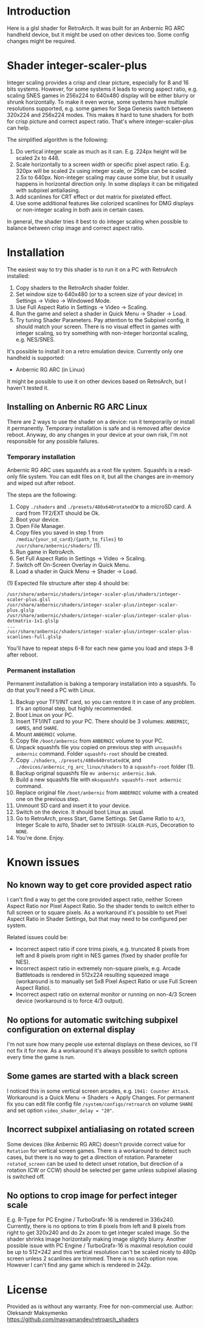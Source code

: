 # Introduction

Here is a glsl shader for RetroArch. It was built for an Anbernic RG ARC handheld device, but it might be used on other devices too. Some config changes might be required.

# Shader integer-scaler-plus

Integer scaling provides a crisp and clear picture, especially for 8 and 16 bits systems. However, for some systems it leads to wrong aspect ratio,
e.g. scaling SNES games in 256x224 to 640x480 display will be either blurry or shrunk horizontally. To make it even worse, some systems have
multiple resolutions supported, e.g. some games for Sega Genesis switch between 320x224 and 256x224 modes. This makes it hard to tune shaders for
both for crisp picture and correct aspect ratio. That's where integer-scaler-plus can help.

The simplified algorithm is the following:
1. Do vertical integer scale as much as it can. E.g. 224px height will be scaled 2x to 448.
2. Scale horizontally to a screen width or specific pixel aspect ratio. E.g. 320px will be scaled 2x using integer scale, or 256px can be scaled 2.5x to 640px.
   Non-integer scaling may cause some blur, but it usually happens in horizontal direction only. In some displays it can be mitigated with subpixel antialiasing.
3. Add scanlines for CRT effect or dot matrix for pixelated effect.
4. Use some additional features like colorized scanlines for DMG displays or non-integer scaling in both axis in certain cases.

In general, the shader tries it best to do integer scaling when possible to balance between crisp image and correct aspect ratio.

# Installation

The easiest way to try this shader is to run it on a PC with RetroArch installed:
1. Copy shaders to the RetroArch shader folder.
2. Set window size to 640x480 (or to a screen size of your device) in Settings -> Video -> Windowed Mode.
3. Use Full Aspect Ratio in Settings -> Video -> Scaling.
4. Run the game and select a shader in Quick Menu -> Shader -> Load.
5. Try tuning Shader Parameters. Pay attention to the Subpixel config, it should match your screen. There is no visual effect
   in games with integer scaling, so try something with non-integer horizontal scaling, e.g. NES/SNES.

It's possible to install it on a retro emulation device. Currently only one handheld is supported:
- Anbernic RG ARC (in Linux)

It might be possible to use it on other devices based on RetroArch, but I haven't tested it.

## Installing on Anbernic RG ARC Linux

There are 2 ways to use the shader on a device: run it temporarily or install it permanently. Temporary installation is safe and is removed
after device reboot. Anyway, do any changes in your device at your own risk, I'm not responsible for any possible failures.

### Temporary installation

Anbernic RG ARC uses squashfs as a root file system. Squashfs is a read-only file system. You can edit files on it,
but all the changes are in-memory and wiped out after reboot.

The steps are the following:
1. Copy `./shaders` and `./presets/480x640rotatedCW` to a microSD card. A card from TF2/EXT should be Ok.
2. Boot your device.
3. Open File Manager.
4. Copy files you saved in step 1 from `/media/{your_sd_card}/{path_to_files}` to `/usr/share/anbernic/shaders/` (1).
5. Run game in RetroArch.
6. Set Full Aspect Ratio in Settings -> Video -> Scaling.
7. Switch off On-Screen Overlay in Quick Menu.
8. Load a shader in Quick Menu -> Shader -> Load.

(1) Expected file structure after step 4 should be:
```
/usr/share/anbernic/shaders/integer-scaler-plus/shaders/integer-scaler-plus.glsl
/usr/share/anbernic/shaders/integer-scaler-plus/integer-scaler-plus.glslp
/usr/share/anbernic/shaders/integer-scaler-plus/integer-scaler-plus-dotmatrix-1x1.glslp
...
/usr/share/anbernic/shaders/integer-scaler-plus/integer-scaler-plus-scanlines-full.glslp
```

You'll have to repeat steps 6-8 for each new game you load and steps 3-8 after reboot.

### Permanent installation

Permanent installation is baking a temporary installation into a squashfs. To do that you'll need a PC with Linux.

1. Backup your TF1/INT card, so you can restore it in case of any problem. It's an optional step, but highly recommended.
2. Boot Linux on your PC.
3. Insert TF1/INT card to your PC. There should be 3 volumes: `ANBERNIC`, `GAMES`, and `SHARE`.
4. Mount `ANBERNIC` volume.
5. Copy file `/boot/anbernic` from `ANBERNIC` volume to your PC.
6. Unpack squashfs file you copied on previous step with `unsquashfs anbernic` command. Folder `squashfs-root` should be created.
7. Copy `./shaders`, `./presets/480x640rotatedCW`, and `./devices/anbernic_rg_arc_linux/shaders` to a `squashfs-root` folder (1).
8. Backup original squashfs file `mv anbernic anbernic.bak`.
9. Build a new squashfs file with `mksquashfs squashfs-root anbernic` command.
10. Replace original file `/boot/anbernic` from `ANBERNIC` volume with a created one on the previous step.
11. Unmount SD card and insert it to your device.
12. Switch on the device. It should boot Linux as usual.
13. Go to RetroArch, press Start, Game Settings. Set Game Ratio to `4/3`, Integer Scale to `AUTO`, Shader set to `INTEGER-SCALER-PLUS`, Decoration to `NONE`.
14. You're done. Enjoy.

# Known issues

## No known way to get core provided aspect ratio

I can't find a way to get the core provided aspect ratio, neither Screen Aspect Ratio nor Pixel Aspect Ratio.
So the shader tends to switch either to full screen or to square pixels. As a workaround it's possible to set Pixel Aspect Ratio
in Shader Settings, but that may need to be configured per system.

Related issues could be:
- Incorrect aspect ratio if core trims pixels, e.g. truncated 8 pixels from left and 8 pixels prom right in NES games (fixed by shader profile for NES).
- Incorrect aspect ratio in extremely non-square pixels, e.g. Arcade Battletoads is rendered in 512x224 resulting squeezed image (workaround is to manually set 5x8 Pixel Aspect Ratio or use Full Screen Aspect Ratio).
- Incorrect aspect ratio on external monitor or running on non-4/3 Screen device (workaround is to force 4/3 output).

## No options for automatic switching subpixel configuration on external display

I'm not sure how many people use external displays on these devices, so I'll not fix it for now. As a workaround it's always possible to switch options every time the game is run.

## Some games are started with a black screen

I noticed this in some vertical screen arcades, e.g. `1941: Counter Attack`.
Workaround is a Quick Menu -> Shaders -> Apply Changes.
For permanent fix you can edit file config file `/system/configs/retroarch` on volume `SHARE` and set option `video_shader_delay = "20"`.

## Incorrect subpixel antialiasing on rotated screen

Some devices (like Anbernic RG ARC) doesn't provide correct value for `Rotation` for vertical screen games. There is a workaround to detect such cases, 
but there is no way to get a direction of rotation. Parameter `rotated_screen` can be used to detect unset rotation, but direction of a rotation
(CW or CCW) should be selected per game unless subpixel aliasing is switched off.

## No options to crop image for perfect integer scale

E.g. R-Type for PC Engine / TurboGrafx-16 is rendered in 336x240. Currently, there is no options to trim 8 pixels from left and 8 pixels from right 
to get 320x240 and do 2x zoom to get integer scaled image. So the shader shrinks image horizontally making image slightly blurry.
Another possible issue with PC Engine / TurboGrafx-16 is maximal resolution could be up to 512×242 and this vertical resolution
can't be scaled nicely to 480p screen unless 2 scanlines are trimmed. There is no such option now. However I can't find any game which is rendered in 242p.

# License

Provided as is without any warranty.
Free for non-commercial use.
Author: Oleksandr Maksymenko
https://github.com/masyamandev/retroarch_shaders
